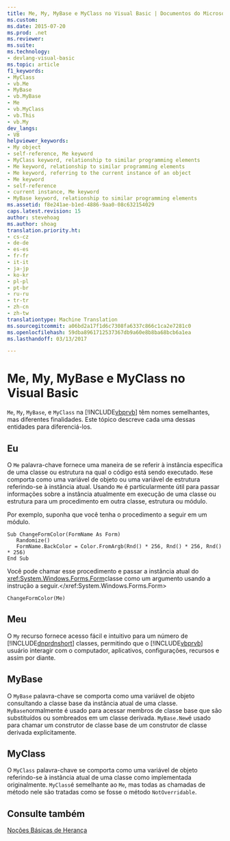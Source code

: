 ```yaml
---
title: Me, My, MyBase e MyClass no Visual Basic | Documentos do Microsoft
ms.custom: 
ms.date: 2015-07-20
ms.prod: .net
ms.reviewer: 
ms.suite: 
ms.technology:
- devlang-visual-basic
ms.topic: article
f1_keywords:
- MyClass
- vb.Me
- MyBase
- vb.MyBase
- Me
- vb.MyClass
- vb.This
- vb.My
dev_langs:
- VB
helpviewer_keywords:
- My object
- self-reference, Me keyword
- MyClass keyword, relationship to similar programming elements
- Me keyword, relationship to similar programming elements
- Me keyword, referring to the current instance of an object
- Me keyword
- self-reference
- current instance, Me keyword
- MyBase keyword, relationship to similar programming elements
ms.assetid: f8e241ae-b1ed-4886-9aa0-08c632154029
caps.latest.revision: 15
author: stevehoag
ms.author: shoag
translation.priority.ht:
- cs-cz
- de-de
- es-es
- fr-fr
- it-it
- ja-jp
- ko-kr
- pl-pl
- pt-br
- ru-ru
- tr-tr
- zh-cn
- zh-tw
translationtype: Machine Translation
ms.sourcegitcommit: a06bd2a17f1d6c7308fa6337c866c1ca2e7281c0
ms.openlocfilehash: 59dba8961712537367db9a60e8b8ba68bcb6a1ea
ms.lasthandoff: 03/13/2017

---
```

# <a name="me-my-mybase-and-myclass-in-visual-basic"></a>Me, My, MyBase e MyClass no Visual Basic
`Me`, `My`, `MyBase`, e `MyClass` na [!INCLUDE[vbprvb](../../../csharp/programming-guide/concepts/linq/includes/vbprvb_md.md)] têm nomes semelhantes, mas diferentes finalidades. Este tópico descreve cada uma dessas entidades para diferenciá-los.  
  
## <a name="me"></a>Eu  
 O `Me` palavra-chave fornece uma maneira de se referir à instância específica de uma classe ou estrutura na qual o código está sendo executado. `Me`se comporta como uma variável de objeto ou uma variável de estrutura referindo-se à instância atual. Usando `Me` é particularmente útil para passar informações sobre a instância atualmente em execução de uma classe ou estrutura para um procedimento em outra classe, estrutura ou módulo.  
  
 Por exemplo, suponha que você tenha o procedimento a seguir em um módulo.  
  
```  
Sub ChangeFormColor(FormName As Form)  
   Randomize()  
   FormName.BackColor = Color.FromArgb(Rnd() * 256, Rnd() * 256, Rnd() * 256)  
End Sub  
```  
  
 Você pode chamar esse procedimento e passar a instância atual do <xref:System.Windows.Forms.Form>classe como um argumento usando a instrução a seguir.</xref:System.Windows.Forms.Form>  
  
```  
ChangeFormColor(Me)  
```  
  
## <a name="my"></a>Meu  
 O `My` recurso fornece acesso fácil e intuitivo para um número de [!INCLUDE[dnprdnshort](../../../csharp/getting-started/includes/dnprdnshort_md.md)] classes, permitindo que o [!INCLUDE[vbprvb](../../../csharp/programming-guide/concepts/linq/includes/vbprvb_md.md)] usuário interagir com o computador, aplicativos, configurações, recursos e assim por diante.  
  
## <a name="mybase"></a>MyBase  
 O `MyBase` palavra-chave se comporta como uma variável de objeto consultando a classe base da instância atual de uma classe. `MyBase`normalmente é usado para acessar membros de classe base que são substituídos ou sombreados em um classe derivada. `MyBase.New`é usado para chamar um construtor de classe base de um construtor de classe derivada explicitamente.  
  
## <a name="myclass"></a>MyClass  
 O `MyClass` palavra-chave se comporta como uma variável de objeto referindo-se à instância atual de uma classe como implementada originalmente. `MyClass`é semelhante ao `Me`, mas todas as chamadas de método nele são tratadas como se fosse o método `NotOverridable`.  
  
## <a name="see-also"></a>Consulte também  
 [Noções Básicas de Herança](../../../visual-basic/programming-guide/language-features/objects-and-classes/inheritance-basics.md)
